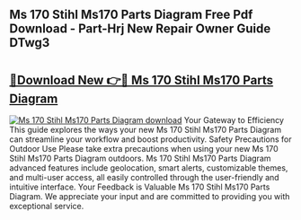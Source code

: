 ## Ms 170 Stihl Ms170 Parts Diagram Free Pdf Download - Part-Hrj New Repair Owner Guide DTwg3

# <h2><a href="http://dfnvdg.blite.top/?on=Ms+170+Stihl+Ms170+Parts+Diagram">🔗Download New 👉🔴 Ms 170 Stihl Ms170 Parts Diagram</a></h2>

[![Ms 170 Stihl Ms170 Parts Diagram download](https://i.imgur.com/lujVjoI.png)](http://dfnvdg.blite.top/?on=Ms+170+Stihl+Ms170+Parts+Diagram)
Your Gateway to Efficiency This guide explores the ways your new Ms 170 Stihl Ms170 Parts Diagram can streamline your workflow and boost productivity. Safety Precautions for Outdoor Use Please take extra precautions when using your new Ms 170 Stihl Ms170 Parts Diagram outdoors. Ms 170 Stihl Ms170 Parts Diagram advanced features include geolocation, smart alerts, customizable themes, and multi-user access, all easily controlled through the user-friendly and intuitive interface. Your Feedback is Valuable Ms 170 Stihl Ms170 Parts Diagram. We appreciate your input and are committed to providing you with exceptional service.
